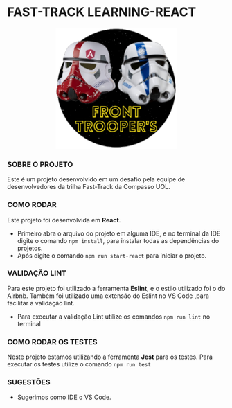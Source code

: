 # FAST-TRACK LEARNING-REACT
<p align="center">
   <img src="https://github.com/EquipeFrontTroopers/fast-track-learning-angular/blob/master/.github/logo-front-troopers.png"
       alt="Logo front trooper's"
       width="280"/>
</p>

### SOBRE O PROJETO

Este é um projeto desenvolvido em um desafio pela equipe de desenvolvedores da trilha Fast-Track da Compasso UOL.

### COMO RODAR

Este projeto foi desenvolvida em **React**.

- Primeiro abra o arquivo do projeto em alguma IDE, e no terminal da IDE digite o comando `npm install`, para instalar todas as dependências do projetos.
- Após digite o comando `npm run start-react` para iniciar o projeto.

### VALIDAÇÃO LINT

Para este projeto foi utilizado a ferramenta **Eslint**, e o estilo utilizado foi o do Airbnb. Também foi utilizado uma extensão do Eslint no VS Code ,para facilitar a validação lint.

- Para executar a validação Lint utilize os comandos `npm run lint` no terminal

### COMO RODAR OS TESTES

Neste projeto estamos utilizando a ferramenta **Jest** para os testes.
Para executar os testes utilize o comando `npm run test`

### SUGESTÕES

- Sugerimos como IDE o VS Code.

